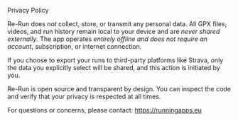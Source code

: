 Privacy Policy

Re-Run does *not* collect, store, or transmit any personal data. All GPX files, videos, and run history remain local to your device and are *never shared externally*. The app operates *entirely offline and does not require an account*, subscription, or internet connection.

If you choose to export your runs to third-party platforms like Strava, only the data you explicitly select will be shared, and this action is initiated by you.

Re-Run is open source and transparent by design. You can inspect the code and verify that your privacy is respected at all times.

For questions or concerns, please contact: https://runningapps.eu
